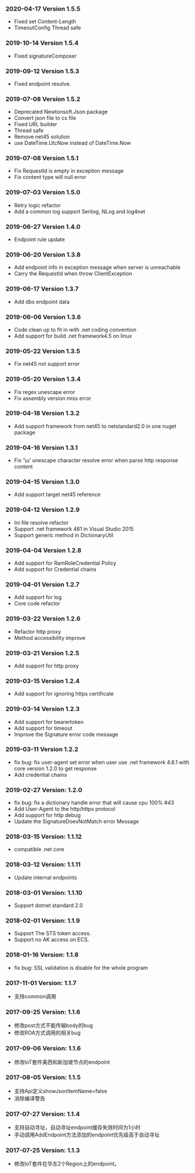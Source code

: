 ### 2020-04-17 Version 1.5.5
* Fixed set Content-Length
* TimeoutConfig Thread safe

### 2019-10-14 Version 1.5.4
* Fixed signatureComposer

### 2019-09-12 Version 1.5.3
* Fixed endpoint resolve. 

### 2019-07-08 Version 1.5.2
* Deprecated Newtonsoft.Json package
* Convert json file to cs file
* Fixed URL builder 
* Thread safe
* Remove net45 solution
* use DateTime.UtcNow instead of DateTime.Now

### 2019-07-08 Version 1.5.1
* Fix RequestId is empty in exception message
* Fix content type will null error 

### 2019-07-03 Version 1.5.0
* Retry logic refactor
* Add a common log support Serilog, NLog and log4net

### 2019-06-27 Version 1.4.0
* Endpoint rule update

### 2019-06-20 Version 1.3.8
* Add endpoint info in exception message when server is unreachable
* Carry the RequestId when throw ClientException

### 2019-06-17 Version 1.3.7
* Add dbs endpoint data

### 2019-06-06 Version 1.3.6
* Code clean up to fit in with .net coding convention
* Add support for build .net framework4.5 on linux

### 2019-05-22 Version 1.3.5
* Fix net45 not support error

### 2019-05-20 Version 1.3.4
* Fix regex unescape error
* Fix assembly version miss error

### 2019-04-18 Version 1.3.2
* Add support framework from net45 to netstandard2.0 in one nuget package

### 2019-04-16 Version 1.3.1
* Fix '\u' unescape character resolve error when parse http response content

### 2019-04-15 Version 1.3.0
* Add support target net45 reference 

### 2019-04-12 Version 1.2.9
* Ini file resolve refactor
* Support .net framework 461 in Visual Studio 2015
* Support generic method in DictionaryUtil

### 2019-04-04 Version 1.2.8
* Add support for RamRoleCredential Policy
* Add support for Credential chains

### 2019-04-01 Version 1.2.7
* Add support for log
* Core code refactor

### 2019-03-22 Version 1.2.6
* Refactor http proxy
* Method accessibility improve

### 2019-03-21 Version 1.2.5
* Add support for http proxy

### 2019-03-15 Version 1.2.4
* Add support for ignoring https certificate

### 2019-03-14 Version 1.2.3
* Add support for bearertoken
* Add support for timeout
* Improve the Signature error code message

### 2019-03-11 Version 1.2.2
* fix bug: fix user-agent set error when user use .net framework 4.6.1 with core version 1.2.0 to get response
* Add credential chains

### 2019-02-27 Version: 1.2.0
* fix bug: fix a dictionary handle error that will cause cpu 100% #43
* Add User-Agent to the http/https protocol
* Add support for http debug 
* Update the SignatureDoesNotMatch error Message

### 2018-03-15 Version: 1.1.12
* compatible .net core

### 2018-03-12 Version: 1.1.11
* Update internal endpoints

### 2018-03-01 Version: 1.1.10
* Support dotnet standard 2.0

### 2018-02-01 Version: 1.1.9
* Support The STS token access.
* Support no AK access on ECS.

### 2018-01-16 Version: 1.1.8
* fix bug: SSL validation is disable for the whole program

### 2017-11-01 Version: 1.1.7
* 支持common调用

### 2017-09-25 Version: 1.1.6
* 修改post方式不能传输body的bug
* 修改ROA方式调用的相关bug

### 2017-09-06 Version: 1.1.6
* 修改IoT套件美西和新加坡节点的endpoint

### 2017-08-05 Version: 1.1.5
* 支持Api定义showJsonItemName=false
* 消除编译警告

### 2017-07-27 Version: 1.1.4
* 支持自动寻址，自动寻址endpoint缓存失效时间为1小时
* 手动调用AddEndpoint方法添加的endpoint优先级高于自动寻址

### 2017-07-25 Version: 1.1.3
* 修改IoT套件在华东2个Region上的endpoint。
